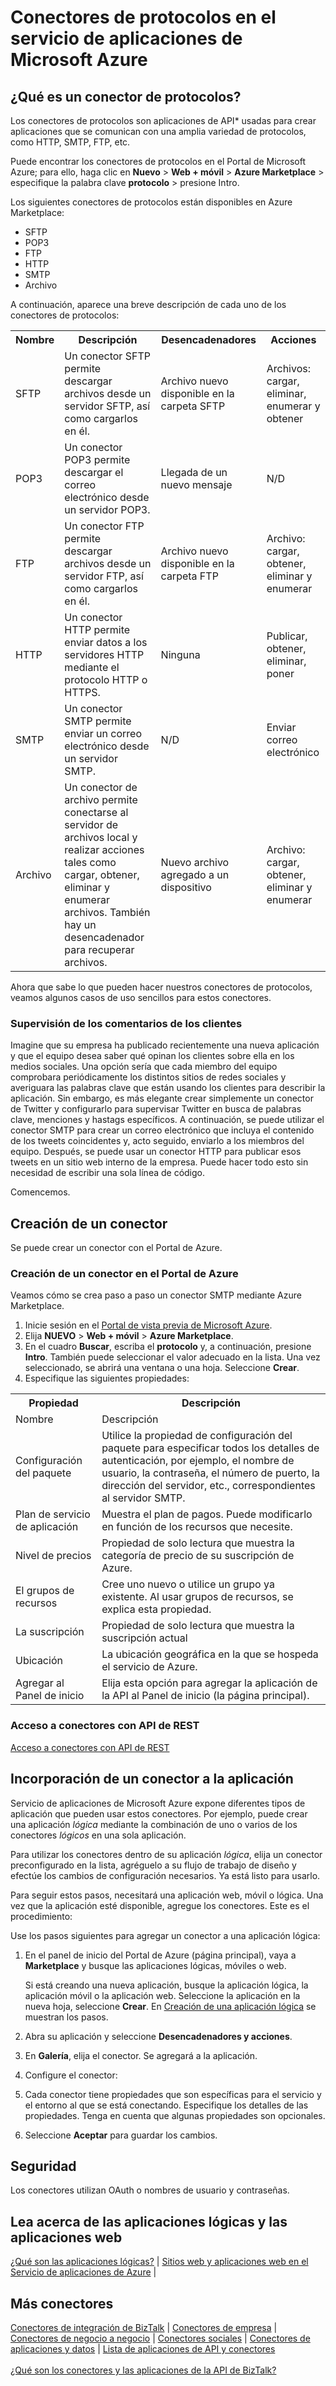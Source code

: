 <properties 
	pageTitle="Conectores de protocolos de aplicaciones de API de Microsoft Azure | Microservicio de aplicaciones de API" 
	description="Aprenda a crear aplicaciones de API del conector de protocolos de Microsoft Azure, así como a agregar la aplicación de API a la aplicación lógica; microservicios" 
	services="app-service\logic" 
	documentationCenter="" 
	authors="MandiOhlinger" 
	manager="dwrede" 
	editor=""/>

<tags 
	ms.service="app-service-logic" 
	ms.workload="integration" 
	ms.tgt_pltfrm="na" 
	ms.devlang="na" 
	ms.topic="article" 
	ms.date="03/31/2015" 
	ms.author="deonhe"/>


# Conectores de protocolos en el servicio de aplicaciones de Microsoft Azure


## ¿Qué es un conector de protocolos?
Los conectores de protocolos son aplicaciones de API* usadas para crear aplicaciones que se comunican con una amplia variedad de protocolos, como HTTP, SMTP, FTP, etc.

Puede encontrar los conectores de protocolos en el Portal de Microsoft Azure; para ello, haga clic en **Nuevo** > **Web + móvil** > **Azure Marketplace** > especifique la palabra clave **protocolo** > presione Intro.

Los siguientes conectores de protocolos están disponibles en Azure Marketplace:

- SFTP
- POP3
- FTP
- HTTP
- SMTP
- Archivo

A continuación, aparece una breve descripción de cada uno de los conectores de protocolos:

<table>
<tr>
<th> Nombre</th>
<th> Descripción</th>
<th> Desencadenadores</th>
<th> Acciones</th>

<tr>
<td>SFTP
<td>Un conector SFTP permite descargar archivos desde un servidor SFTP, así como cargarlos en él.
<td>Archivo nuevo disponible en la carpeta SFTP

<td>Archivos: cargar, eliminar, enumerar y obtener 

</tr>

<tr>
<td>POP3
<td>Un conector POP3 permite descargar el correo electrónico desde un servidor POP3.
<td>Llegada de un nuevo mensaje
<td>N/D
</tr>

<tr>
<td>FTP
<td>Un conector FTP permite descargar archivos desde un servidor FTP, así como cargarlos en él.
<td>Archivo nuevo disponible en la carpeta FTP
<td>Archivo: cargar, obtener, eliminar y enumerar
</tr>

<tr>
<td>HTTP
<td>Un conector HTTP permite enviar datos a los servidores HTTP mediante el protocolo HTTP o HTTPS.
<td>Ninguna
<td>Publicar, obtener, eliminar, poner
</tr>

<tr>
<td>SMTP
<td>Un conector SMTP permite enviar un correo electrónico desde un servidor SMTP.
<td>N/D
<td>Enviar correo electrónico
</tr>

<tr>
<td>Archivo
<td>Un conector de archivo permite conectarse al servidor de archivos local y realizar acciones tales como cargar, obtener, eliminar y enumerar archivos. También hay un desencadenador para recuperar archivos.
<td>Nuevo archivo agregado a un dispositivo
<td>Archivo: cargar, obtener, eliminar y enumerar
</tr>


</table>

Ahora que sabe lo que pueden hacer nuestros conectores de protocolos, veamos algunos casos de uso sencillos para estos conectores.

### Supervisión de los comentarios de los clientes ###
Imagine que su empresa ha publicado recientemente una nueva aplicación y que el equipo desea saber qué opinan los clientes sobre ella en los medios sociales. Una opción sería que cada miembro del equipo comprobara periódicamente los distintos sitios de redes sociales y averiguara las palabras clave que están usando los clientes para describir la aplicación. Sin embargo, es más elegante crear simplemente un conector de Twitter y configurarlo para supervisar Twitter en busca de palabras clave, menciones y hastags específicos. A continuación, se puede utilizar el conector SMTP para crear un correo electrónico que incluya el contenido de los tweets coincidentes y, acto seguido, enviarlo a los miembros del equipo. Después, se puede usar un conector HTTP para publicar esos tweets en un sitio web interno de la empresa. Puede hacer todo esto sin necesidad de escribir una sola línea de código.

Comencemos.

## Creación de un conector

Se puede crear un conector con el Portal de Azure.

### Creación de un conector en el Portal de Azure

Veamos cómo se crea paso a paso un conector SMTP mediante Azure Marketplace.

1. Inicie sesión en el [Portal de vista previa de Microsoft Azure](https://portal.azure.com).
2. Elija **NUEVO** > **Web + móvil** > **Azure Marketplace**.
3. En el cuadro **Buscar**, escriba el **protocolo** y, a continuación, presione **Intro**. También puede seleccionar el valor adecuado en la lista. Una vez seleccionado, se abrirá una ventana o una hoja. Seleccione **Crear**. 
4. Especifique las siguientes propiedades:

<table>
<tr><th>Propiedad</th> <th>Descripción</th> </tr>
<tr><td>Nombre</td> <td>Descripción</td> </tr>
<tr><td>Configuración del paquete</td> <td>Utilice la propiedad de configuración del paquete para especificar todos los detalles de autenticación, por ejemplo, el nombre de usuario, la contraseña, el número de puerto, la dirección del servidor, etc., correspondientes al servidor SMTP. </td> </tr>
<tr><td>Plan de servicio de aplicación</td> <td>Muestra el plan de pagos. Puede modificarlo en función de los recursos que necesite.</th> </td>
<tr><td>Nivel de precios</td> <td>Propiedad de solo lectura que muestra la categoría de precio de su suscripción de Azure.</td> </tr>
<tr><td>El grupos de recursos</td> <td>Cree uno nuevo o utilice un grupo ya existente. Al usar grupos de recursos, se explica esta propiedad.</td> </tr>
<tr><td>La suscripción</td> <td>Propiedad de solo lectura que muestra la suscripción actual</td> </tr>
<tr><td>Ubicación</td> <td>La ubicación geográfica en la que se hospeda el servicio de Azure.</th> </td>
<tr><td>Agregar al Panel de inicio</td> <td>Elija esta opción para agregar la aplicación de la API al Panel de inicio (la página principal).</td></tr>
</table>

### Acceso a conectores con API de REST
[Acceso a conectores con API de REST](http://go.microsoft.com/fwlink/p/?LinkId=529766)

## Incorporación de un conector a la aplicación 
Servicio de aplicaciones de Microsoft Azure expone diferentes tipos de aplicación que pueden usar estos conectores. Por ejemplo, puede crear una aplicación *lógica* mediante la combinación de uno o varios de los conectores *lógicos* en una sola aplicación.

Para utilizar los conectores dentro de su aplicación *lógica*, elija un conector preconfigurado en la lista, agréguelo a su flujo de trabajo de diseño y efectúe los cambios de configuración necesarios. Ya está listo para usarlo.

Para seguir estos pasos, necesitará una aplicación web, móvil o lógica. Una vez que la aplicación esté disponible, agregue los conectores. Este es el procedimiento:

Use los pasos siguientes para agregar un conector a una aplicación lógica:

1. En el panel de inicio del Portal de Azure (página principal), vaya a **Marketplace** y busque las aplicaciones lógicas, móviles o web. 

	Si está creando una nueva aplicación, busque la aplicación lógica, la aplicación móvil o la aplicación web. Seleccione la aplicación en la nueva hoja, seleccione **Crear**. En [Creación de una aplicación lógica](app-service-logic-create-a-logic-app.md) se muestran los pasos.

2. Abra su aplicación y seleccione **Desencadenadores y acciones**.
3. En **Galería**, elija el conector. Se agregará a la aplicación.
4. Configure el conector:
5. Cada conector tiene propiedades que son específicas para el servicio y el entorno al que se está conectando. Especifique los detalles de las propiedades. Tenga en cuenta que algunas propiedades son opcionales.
6. Seleccione **Aceptar** para guardar los cambios.


## Seguridad
Los conectores utilizan OAuth o nombres de usuario y contraseñas.

## Lea acerca de las aplicaciones lógicas y las aplicaciones web
[¿Qué son las aplicaciones lógicas?](app-service-logic-what-are-logic-apps.md) | [Sitios web y aplicaciones web en el Servicio de aplicaciones de Azure](../app-service-web/app-service-web-overview.md) |


## Más conectores

[Conectores de integración de BizTalk](app-service-logic-integration-connectors.md) | [Conectores de empresa](app-service-logic-enterprise-connectors.md) | [Conectores de negocio a negocio](app-service-logic-b2b-connectors.md) | [Conectores sociales](app-service-logic-social-connectors.md) | [Conectores de aplicaciones y datos](app-service-logic-data-connectors.md) | [Lista de aplicaciones de API y conectores](app-service-logic-connectors-list.md)<br/><br/> [¿Qué son los conectores y las aplicaciones de la API de BizTalk?](app-service-logic-what-are-biztalk-api-apps.md)
 

<!---HONumber=62-->